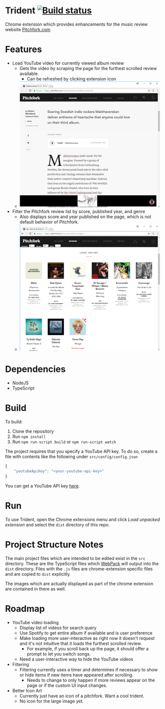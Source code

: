 Trident [![Build status](https://travis-ci.org/jmbeach/trident.svg?branch=travis-setup)](https://travis-ci.org/jmbeach/trident)
==============

Chrome extension which provides enhancements for the music review website [Pitchfork.com](https://pitchfork.com)

# Features

- Load YouTube video for currently viewed album review
    + Gets the video by scraping the page for the furthest scrolled review
      available.
        + Can be refreshed by clicking extension icon
    + ![Load YouTube video example](./meta/load-youtube-video.png)
- Filter the Pitchfork review list by score, published year, and genre
    + Also displays score and year published on the page, which is not
      default behavior of Pitchfork.
    + ![Filter reviews example](./meta/filter-reviews.png)

# Dependencies

- NodeJS
- TypeScript

# Build

To build:

1. Clone the repository
2. Run `npm install`
3. Run `npm run-script build` or `npm run-script watch`

The project requires that you specify a YouTube API key. To do so, create
a file with contents like the following under `src/config/config.json`

```js
{
    "youtubeApiKey": "<your-youtube-api-key>"
}
```

You can get a YouTube API key [here](https://console.developers.google.com/apis/dashboard).

# Run

To use Trident, open the Chrome extensions menu and click *Load unpacked
extension* and select the `dist` directory of this repo.

# Project Structure Notes

The main project files which are intended to be edited exist in the `src`
directory. These are the TypeScript files which
[WebPack](https://webpack.js.org/) will output into the `dist` directory.
Files with the `.js` files are chrome-extension specific files and are copied to `dist`
explicitly.

The images which are actually displayed as part of the chrome extension
are contained in there as well.

# Roadmap

- YouTube video loading
    + Display list of videos for search query
    + Use Spotify to get entire album if available and is user preference
    + Make loading more user-interactive as right now it doesn't request and
      it's not intuitive that it loads the furthest scrolled review.
        + For example, if you scroll back up the page, it should offer
          a prompt to let you switch songs.
    + Need a user-interactive way to hide the YouTube videos
- Filtering
    + Filtering currently uses a timer and determines if necessary to show
      or hide items if new items have appeared after scrolling.
        + Needs to change to only happen if more reviews appear on the
          page or if the custom UI input changes.
- Better Icon Art
    + Currently just have an icon of a pitchfork. Want a cool trident.
    + No icon for the large image yet.